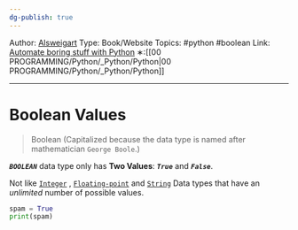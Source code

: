```yaml
---
dg-publish: true
---
```

Author: [Alsweigart](https://alsweigart.com/)
Type: Book/Website
Topics: #python #boolean
Link: [Automate boring stuff with Python](https://automatetheboringstuff.com/)
∗:[[00 PROGRAMMING/Python/_Python/Python\|00 PROGRAMMING/Python/_Python/Python]] 

---
# Boolean Values



>Boolean (Capitalized because the data type is named after mathematician `George Boole`.)



***`BOOLEAN`*** data type only has **Two Values**: ***`True`*** and ***`False`***.

Not like [`Integer`](002%20Data%20Types.md#The%20Integer,%20Floating-Point,%20and%20String%20Data%20Types) , [`Floating-point`](002%20Data%20Types.md#The%20Integer,%20Floating-Point,%20and%20String%20Data%20Types) and [`String`](002%20Data%20Types.md#Strings) Data types that have an *unlimited* number of possible values.

```python
spam = True
print(spam)
```

